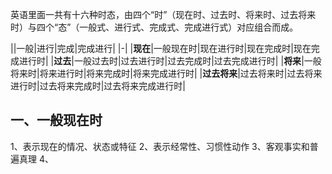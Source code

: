 ---
---
英语里面一共有十六种时态，由四个“时”（现在时、过去时、将来时、过去将来时）与四个“态”（一般式、进行式、完成式、完成进行式）对应组合而成。

||一般|进行|完成|完成进行|
|-|
|**现在**|一般现在时|现在进行时|现在完成时|现在完成进行时|
|**过去**|一般过去时|过去进行时|过去完成时|过去完成进行时|
|**将来**|一般将来时|将来进行时|将来完成时|将来完成进行时|
|**过去将来**|过去将来时|过去将来进行时|过去将来完成时|过去将来完成进行时|

## 一、一般现在时

1、表示现在的情况、状态或特征
2、表示经常性、习惯性动作
3、客观事实和普遍真理
4、 
